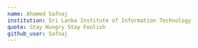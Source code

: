 ```yaml
---
name: Ahamed Safnaj
institution: Sri Lanka Institute of Information Technology
quote: Stay Hungry Stay Foolish
github_user: Safnaj
---
```

